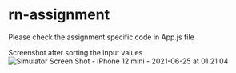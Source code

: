 # rn-assignment

Please check the assignment specific code in App.js file

Screenshot after sorting the input values
![Simulator Screen Shot - iPhone 12 mini - 2021-06-25 at 01 21 04](https://user-images.githubusercontent.com/34389914/123323777-a0b2b400-d553-11eb-8d0f-925b20ff4d05.png)

